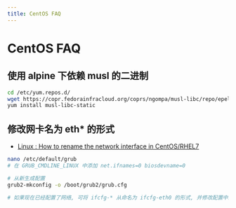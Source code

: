 ```yaml
---
title: CentOS FAQ
---
```


# CentOS FAQ

## 使用 alpine 下依赖 musl 的二进制

```bash
cd /etc/yum.repos.d/
wget https://copr.fedorainfracloud.org/coprs/ngompa/musl-libc/repo/epel-7/ngompa-musl-libc-epel-7.repo
yum install musl-libc-static
```

## 修改网卡名为 eth* 的形式
* [Linux : How to rename the network interface in CentOS/RHEL7](http://www.itechlounge.net/2016/04/linux-how-to-rename-the-network-interface-in-centosrhel7/)

```bash
nano /etc/default/grub
# 在 GRUB_CMDLINE_LINUX 中添加 net.ifnames=0 biosdevname=0

# 从新生成配置
grub2-mkconfig -o /boot/grub2/grub.cfg

# 如果现在已经配置了网络, 可将 ifcfg-* 从命名为 ifcfg-eth0 的形式, 并修改配置中的 NAME 和 DEVICE
```
